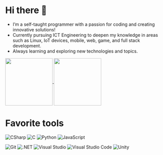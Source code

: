 <h1>Hi there 👋</h1>

- I’m a self-taught programmer with a passion for coding and creating innovative solutions!
- Currently pursuing ICT Engineering to deepen my knowledge in areas such as Linux, IoT devices, mobile, web, game, and full stack development.
- Always learning and exploring new technologies and topics.

<a href="https://github.com/jokkeez">
  <img align="center" height="150rem" src="https://github-readme-stats.vercel.app/api/top-langs/?username=jokkeez&layout=compact&theme=dracula">
</a>
<a href="https://github.com/jokkeez">
  <img align="center" height="150rem" src="https://github-readme-stats.vercel.app/api?username=jokkeez&show_icons=true&theme=dracula">
</a>

<h1>Favorite tools</h1>

![CSharp](https://img.shields.io/badge/Csharp-512BD4?style=for-the-badge&logo=csharp&logoColor=white)
![C](https://img.shields.io/badge/C-A8B9CC?style=for-the-badge&logo=c&logoColor=white)
![Python](https://img.shields.io/badge/Python-14354C?style=for-the-badge&logo=python&logoColor=white)
![JavaScript](https://img.shields.io/badge/JavaScript-F7DF1E?style=for-the-badge&logo=javascript&logoColor=black)

![Git](https://img.shields.io/badge/git-F05032?style=for-the-badge&logo=git&logoColor=white)
![.NET](https://img.shields.io/badge/Dotnet-512BD4?style=for-the-badge&logo=dotnet&logoColor=white)
![Visual Studio](https://img.shields.io/badge/Visual_Studio-5C2D91?style=for-the-badge&logo=visual%20studio&logoColor=white)
![Visual Studio Code](https://img.shields.io/badge/Visual_Studio_Code-007ACC?style=for-the-badge&logo=visual%20studio%20code&logoColor=white)
![Unity](https://img.shields.io/badge/Unity-14354C?style=for-the-badge&logo=unity&logoColor=white)

